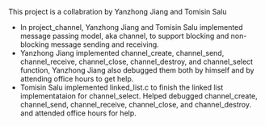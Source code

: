 This project is a collabration by Yanzhong Jiang and Tomisin Salu
 * In project_channel, Yanzhong Jiang and Tomisin Salu implemented message passing model, aka channel, to support blocking and non-blocking message sending and receiving. 
 * Yanzhong Jiang implemented channel_create, channel_send, channel_receive, channel_close, channel_destroy, and channel_select function, Yanzhong Jiang also debugged them both by himself and by attending office hours to get help. 
 * Tomisin Salu implemented linked_list.c to finish the linked list implementataion for channel_select. Helped debugged channel_create, channel_send, channel_receive, channel_close, and channel_destroy. and attended office hours for help.
